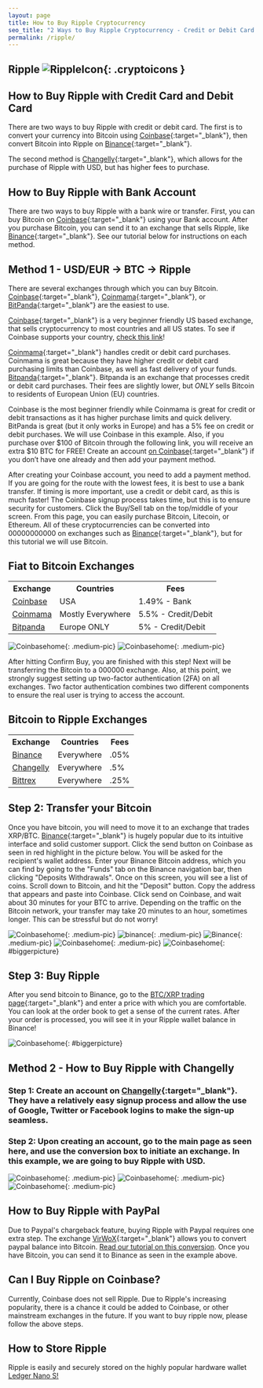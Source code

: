 ```yaml
---
layout: page
title: How to Buy Ripple Cryptocurrency
seo_title: "2 Ways to Buy Ripple Cryptocurrency - Credit or Debit Card and Bank Account"
permalink: /ripple/
---
```



## Ripple ![RippleIcon](/img/Ripple.png){: .cryptoicons }

## How to Buy Ripple with Credit Card and Debit Card

There are two ways to buy Ripple with credit or debit card. The first is to convert your currency into Bitcoin using [Coinbase](https://www.coinbase.com/join/53bc38a3b11f6623df000004){:target="_blank"}, then convert Bitcoin into Ripple on [Binance](https://www.binance.com/?ref=18991911){:target="_blank"}.

The second method is [Changelly](https://changelly.com/?ref_id=4af50f9c87f2){:target="_blank"}, which allows for the purchase of Ripple with USD, but has higher fees to purchase.


## How to Buy Ripple with Bank Account

There are two ways to buy Ripple with a bank wire or transfer. First, you can buy Bitcoin on [Coinbase](https://www.coinbase.com/join/53bc38a3b11f6623df000004){:target="_blank"} using your Bank account. After you purchase Bitcoin, you can send it to an exchange that sells Ripple, like [Binance](https://www.binance.com/?ref=18991911){:target="_blank"}. See our tutorial below for instructions on each method.

## Method 1 - USD/EUR -> BTC -> Ripple

There are several exchanges through which you can buy Bitcoin.
[Coinbase](https://www.coinbase.com/join/53bc38a3b11f6623df000004){:target="_blank"}, [Coinmama](https://www.coinmama.com/?ref=buyaltcoinsworldwide){:target="_blank"}, or [BitPanda](https://www.bitpanda.com/?ref=7989064235904733469){:target="_blank"} are the easiest to use.

[Coinbase](https://www.coinbase.com/join/53bc38a3b11f6623df000004){:target="_blank"} is a very beginner friendly US based exchange, that sells cryptocurrency to most countries and all US states. To see if Coinbase supports your country, [check this link](https://support.coinbase.com/customer/en/portal/articles/1392031-what-countries-are-buys-and-sells-available-in-)!

[Coinmama](https://www.coinmama.com/?ref=buyaltcoinsworldwide){:target="_blank"} handles credit or debit card purchases. Coinmama is great because they have higher credit or debit card purchasing limits than Coinbase, as well as fast delivery of your funds.
[Bitpanda](https://www.bitpanda.com/?ref=7989064235904733469){:target="_blank"}. Bitpanda is an exchange that processes credit or debit card purchases. Their fees are slightly lower, but *ONLY* sells Bitcoin to residents of European Union (EU) countries.

Coinbase is the most beginner friendly while Coinmama is great for credit or debit transactions as it has higher purchase limits and quick delivery. BitPanda is great (but it only works in Europe) and has a 5% fee on credit or debit purchases.
We will use Coinbase in this example. Also, if you purchase over $100 of Bitcoin through the following link, you will receive an extra $10 BTC for FREE! Create an account [on Coinbase](https://www.coinbase.com/join/53bc38a3b11f6623df000004){:target="_blank"} if you don’t have one already and then add your payment method.

After creating your Coinbase account, you need to add a payment method. If you are going for the route with the lowest fees, it is best to use a bank transfer. If timing is more important, use a credit or debit card, as this is much faster!
The Coinbase signup process takes time, but this is to ensure security for customers. Click the Buy/Sell tab on the top/middle of your screen. From this page, you can easily purchase Bitcoin, Litecoin, or Ethereum. All of these cryptocurrencies can be converted into 00000000000 on exchanges such as [Binance](https://www.binance.com/?ref=18991911){:target="_blank"}, but for this tutorial we will use Bitcoin.


## Fiat to Bitcoin Exchanges
<table class="basic-table" align="center">
 <tr>
  <th>Exchange</th>
  <th>Countries</th>
  <th>Fees</th>
 </tr>

 <tr>
  <td><a href="https://www.coinbase.com/join/53bc38a3b11f6623df000004"> Coinbase</a></td>
  <td>USA</td>
  <td>1.49% - Bank </td>
 </tr>

 <tr>
  <td><a href="https://www.coinmama.com/?ref=buyaltcoinsworldwide">Coinmama</a></td>
  <td>Mostly Everywhere</td>
  <td>5.5% - Credit/Debit</td>
 </tr>
 <tr>
  <td><a href="https://www.bitpanda.com/?ref=7989064235904733469">Bitpanda</a></td>
  <td>Europe ONLY</td>
  <td>5% - Credit/Debit </td>
 </tr>

</table>

![Coinbasehome](/img/Coinbase3.png){: .medium-pic}
![Coinbasehome](/img/Coinbase2.png){: .medium-pic}

After hitting Confirm Buy, you are finished with this step! Next will be transferring the Bitcoin to a 000000 exchange. Also, at this point, we strongly suggest setting up two-factor authentication (2FA) on all exchanges. Two factor authentication combines two different components to ensure the real user is trying to access the account.


## Bitcoin to Ripple Exchanges
<table class="basic-table" align="center">
 <tr>
  <th>Exchange</th>
  <th>Countries</th>
  <th>Fees</th>
 </tr>

 <tr>
  <td><a href="https://www.binance.com/?ref=18991911"> Binance</a></td>
  <td>Everywhere</td>
  <td>.05% </td>
 </tr>

 <tr>
  <td><a href="https://changelly.com/?ref_id=4af50f9c87f2">Changelly</a></td>
  <td>Everywhere</td>
  <td>.5%</td>
 </tr>
 <tr>
  <td><a href="https://bittrex.com/">Bittrex</a></td>
  <td>Everywhere</td>
  <td>.25%</td>
 </tr>

</table>

## Step 2: Transfer your Bitcoin

Once you have bitcoin, you will need to move it to an exchange that trades XRP/BTC. [Binance](https://www.binance.com/?ref=18991911){:target="_blank"} is hugely popular due to its intuitive interface and solid customer support. Click the send button on Coinbase as seen in red highlight in the picture below. You will be asked for the recipient's wallet address. Enter your Binance Bitcoin address, which you can find by going to the "Funds" tab on the Binance navigation bar, then clicking "Deposits Withdrawals". Once on this screen, you will see a list of coins. Scroll down to Bitcoin, and hit the "Deposit" button. Copy the address that appears and paste into Coinbase. Click send on Coinbase, and wait about 30 minutes for your BTC to arrive.
Depending on the traffic on the Bitcoin network, your transfer may take 20 minutes to an hour, sometimes longer. This can be stressful but do not worry!


![Coinbasehome](/img/Send1.png){: .medium-pic}
![binance](/img/binancedeposit.png){: .medium-pic}
![Binance](/img/binancedeposit2.png){: .medium-pic}
![Coinbasehome](/img/Send2.png){: .medium-pic}
![Coinbasehome](/img/Send3.png){: #biggerpicture}

## Step 3: Buy Ripple

After you send bitcoin to Binance, go to the [BTC/XRP trading page](https://www.binance.com/trade.html?symbol=XRP_BTC){:target="_blank"} and enter a price  with which you are comfortable. You can look at the order book to get a sense of the current rates. After your order is processed, you will see it in your Ripple wallet balance in Binance!

![Coinbasehome](/img/xrpex.png){: #biggerpicture}

## Method 2 - How to Buy Ripple with Changelly

### Step 1: Create an account on [Changelly](https://changelly.com/?ref_id=4af50f9c87f2){:target="_blank"}. They have a relatively easy signup process and allow the use of Google, Twitter or Facebook logins to make the sign-up seamless.

### Step 2: Upon creating an account, go to the main page as seen here, and use the conversion box to initiate an exchange. In this example, we are going to buy Ripple with USD.

![Coinbasehome](/img/XRP2.png){: .medium-pic}
![Coinbasehome](/img/XRP.png){: .medium-pic}
![Coinbasehome](/img/XRP1.png){: .medium-pic}

## How to Buy Ripple with PayPal

Due to Paypal's chargeback feature, buying Ripple with Paypal requires one extra step. The exchange [VirWoX](https://www.virwox.com?r=22aa25){:target="_blank"} allows you to convert paypal balance into Bitcoin. [Read our tutorial on this conversion](/buy-bitcoin/paypal/). Once you have Bitcoin, you can send it to Binance as seen in the example above.


## Can I Buy Ripple on Coinbase?

Currently, Coinbase does not sell Ripple. Due to Ripple's increasing popularity, there is a chance it could be added to Coinbase, or other mainstream exchanges in the future. If you want to buy ripple now, please follow the above steps.

## How to Store Ripple

Ripple is easily and securely stored on the highly popular hardware wallet [Ledger Nano S!](https://www.ledgerwallet.com/r/607d)
